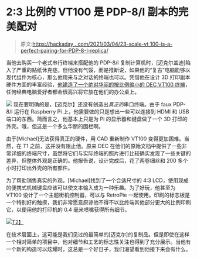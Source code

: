 # 2:3 比例的 VT100 是 PDP-8/I 副本的完美配对

> 原文:[https://hackaday . com/2021/03/04/23-scale-vt 100-is-a-perfect-pairing-for-PDP-8-I-replica/](https://hackaday.com/2021/03/04/23-scale-vt100-is-a-perfect-pairing-for-pdp-8-i-replica/)

当他去购买一个老式串行终端来搭配他的 PDP-8/I 复制计算机时，[迈克尔盖迪]陷入了严重的贴纸休克症。但他没有气馁，而是推断说，如果他的“复古”电脑能够以现代组件为核心，那么他用来与之对话的终端也可以。凭借他在设计 3D 打印副本硬件方面的丰富经验，[他建造了一个绝对华丽的按比例缩小的 DEC VT100 终端](https://hackaday.io/project/177596-23-scale-vt100-terminal-reproduction)，任何经典电脑爱好者都会很高兴将它放在他们的办公桌上。

[![](../Images/2a13de97314bdda9edabfac7bddff31c.png)](https://hackaday.com/wp-content/uploads/2021/03/vt100_detail1.jpg) 现在要明确的是，【迈克尔】还没有创造出*真正的*串口终端。由于 faux PDP-8/I 运行在 Raspberry Pi 上，他需要做的只是想出一些可以连接到 HDMI 和 USB 端口的东西。简而言之，他基本上只是为 Pi 的显示器和键盘做了一个 3D 打印的外壳。哦，但这是一个多么华丽的围栏啊。

由于[Michael]无法获得真正的硬件，用 CAD 重新制作 VT100 变得更加困难。当然，在 T1 之前，这并没有阻止他。原来 DEC 在他们的原始文档中提供了一些非常详细的终端尺寸，虽然将它们与实际终端的照片进行比较确实发现了一些关键的差异，但整体外观是正确的。他报告说，设计完成后，花了两卷细丝和 200 多个小时打印出外壳的所有部件。

为了帮助销售真实的外观，[Michael]找到了一个合适尺寸的 4:3 LCD，使用现成的便携式机械键盘应该可以使文本输入成为一种乐趣。为了好玩，他甚至为 VT100 设计了一个主题街机控制器，可以与 RetroPie 一起使用。印刷的标志板是一个特别好的触摸，我们非常愿意原谅他不得不以比终端其他部分更大的比例印刷它，以便用他的打印机的 0.4 毫米喷嘴获得所有细节。

[![](../Images/257a3bb71dac70349944122ca9cac2e5.png)T2】](https://hackaday.com/wp-content/uploads/2021/03/vt100_detail.jpg)

在技术层面上，这可能是我们见过的最简单的[迈克尔]的复制品。但是即使在这样一个相对简单的项目中，他对细节和工艺的标志性关注也得到了充分展示。当他有一个新的构造可以炫耀时，这总是一个好日子，我们渴望看到他接下来会有什么。